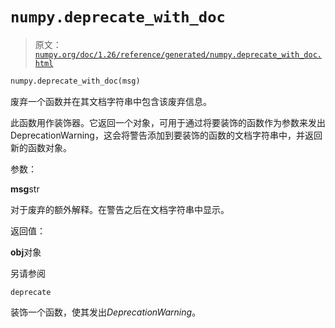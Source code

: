# `numpy.deprecate_with_doc`

> 原文：[`numpy.org/doc/1.26/reference/generated/numpy.deprecate_with_doc.html`](https://numpy.org/doc/1.26/reference/generated/numpy.deprecate_with_doc.html)

```py
numpy.deprecate_with_doc(msg)
```

废弃一个函数并在其文档字符串中包含该废弃信息。

此函数用作装饰器。它返回一个对象，可用于通过将要装饰的函数作为参数来发出 DeprecationWarning，这会将警告添加到要装饰的函数的文档字符串中，并返回新的函数对象。

参数：

**msg**str

对于废弃的额外解释。在警告之后在文档字符串中显示。

返回值：

**obj**对象

另请参阅

`deprecate`

装饰一个函数，使其发出*DeprecationWarning*。
